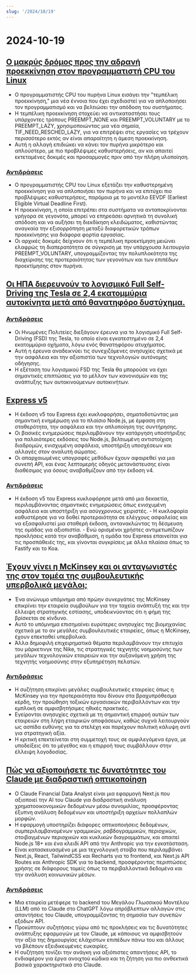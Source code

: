 ```yaml
---
slug: '/2024/10/19'
---
```


# 2024-10-19

## [Ο μακρύς δρόμος προς την αδρανή προεκκίνηση στον προγραμματιστή CPU του Linux](https://lwn.net/SubscriberLink/994322/45aa5211a50bc63a/)

- Ο προγραμματιστής CPU του πυρήνα Linux εισάγει την "τεμπέλικη προεκκίνηση," μια νέα έννοια που έχει σχεδιαστεί για να απλοποιήσει τον προγραμματισμό και να βελτιώσει την απόδοση του συστήματος.
- Η τεμπέλικη προεκκίνηση στοχεύει να αντικαταστήσει τους υπάρχοντες τρόπους PREEMPT_NONE και PREEMPT_VOLUNTARY με το PREEMPT_LAZY, χρησιμοποιώντας μια νέα σημαία, TIF_NEED_RESCHED_LAZY, για να επιτρέψει στις εργασίες να τρέχουν περισσότερο εκτός αν είναι απαραίτητη η άμεση προεκκίνηση.
- Αυτή η αλλαγή επιδιώκει να κάνει τον πυρήνα μικρότερο και απλούστερο, με πιο προβλέψιμες καθυστερήσεις, αν και απαιτεί εκτεταμένες δοκιμές και προσαρμογές πριν από την πλήρη υλοποίηση.

### [Αντιδράσεις](https://news.ycombinator.com/item?id=41886256)

- Ο προγραμματιστής CPU του Linux εξετάζει την καθυστερημένη προεκκίνηση για να απλοποιήσει τον πυρήνα και να επιτύχει πιο προβλέψιμες καθυστερήσεις, παρόμοια με το μοντέλο EEVDF (Earliest Eligible Virtual Deadline First).
- Η προεκκίνηση, η οποία επιτρέπει στα συστήματα να ανταποκρίνονται γρήγορα σε γεγονότα, μπορεί να επηρεάσει αρνητικά τη συνολική απόδοση και να αυξήσει τη διεκδίκηση κλειδώματος, καθιστώντας αναγκαία την εξισορρόπηση μεταξύ διαφορετικών τρόπων προεκκίνησης για διάφορα φορτία εργασίας.
- Οι αρχικές δοκιμές δείχνουν ότι η τεμπέλικη προεκτίμηση μειώνει ελαφρώς τη διαπερατότητα σε σύγκριση με την υπάρχουσα λειτουργία PREEMPT_VOLUNTARY, υπογραμμίζοντας την πολυπλοκότητα της διαχείρισης της προτεραιότητας των γεγονότων και των επιπέδων προεκτίμησης στον πυρήνα.

## [Οι ΗΠΑ διερευνούν το λογισμικό Full Self-Driving της Tesla σε 2,4 εκατομμύρια αυτοκίνητα μετά από θανατηφόρο δυστύχημα.](https://www.reuters.com/business/autos-transportation/nhtsa-opens-probe-into-24-mln-tesla-vehicles-over-full-self-driving-collisions-2024-10-18/)

### [Αντιδράσεις](https://news.ycombinator.com/item?id=41884740)

- Οι Ηνωμένες Πολιτείες διεξάγουν έρευνα για το λογισμικό Full Self-Driving (FSD) της Tesla, το οποίο είναι εγκατεστημένο σε 2,4 εκατομμύρια οχήματα, λόγω ενός θανατηφόρου ατυχήματος.
- Αυτή η έρευνα αναδεικνύει τις συνεχιζόμενες ανησυχίες σχετικά με την ασφάλεια και την αξιοπιστία των τεχνολογιών αυτόνομης οδήγησης.
- Η εξέταση του λογισμικού FSD της Tesla θα μπορούσε να έχει σημαντικές επιπτώσεις για το μέλλον των κανονισμών και της ανάπτυξης των αυτοκινούμενων αυτοκινήτων.

## [Express v5](https://expressjs.com/2024/10/15/v5-release.html)

- Η έκδοση v5 του Express έχει κυκλοφορήσει, σηματοδοτώντας μια σημαντική ενημέρωση για το πλαίσιο Node.js, με έμφαση στη σταθερότητα, την ασφάλεια και την απλοποίηση της συντήρησης.
- Οι βασικές ενημερώσεις περιλαμβάνουν την κατάργηση υποστήριξης για παλαιότερες εκδόσεις του Node.js, βελτιωμένη αντιστοίχιση διαδρομών, ενισχυμένη ασφάλεια, υποστήριξη υποσχέσεων και αλλαγές στον αναλυτή σώματος.
- Οι απαρχαιωμένες υπογραφές μεθόδων έχουν αφαιρεθεί για μια συνεπή API, και ένας λεπτομερής οδηγός μετανάστευσης είναι διαθέσιμος για όσους αναβαθμίζουν από την έκδοση v4.

### [Αντιδράσεις](https://news.ycombinator.com/item?id=41882955)

- Η έκδοση v5 του Express κυκλοφόρησε μετά από μια δεκαετία, περιλαμβάνοντας σημαντικές ενημερώσεις όπως ενισχυμένη ασφάλεια και υποστήριξη για ασύγχρονους χειριστές. - Η κυκλοφορία καθυστέρησε για να δοθεί προτεραιότητα σε ελέγχους ασφαλείας και να εξασφαλιστεί μια σταθερή έκδοση, αντανακλώντας τη δέσμευση της ομάδας για αξιοπιστία. - Ενώ ορισμένοι χρήστες αντιμετωπίζουν προκλήσεις κατά την αναβάθμιση, η ομάδα του Express επαινείται για τις προσπάθειές της, και γίνονται συγκρίσεις με άλλα πλαίσια όπως το Fastify και το Koa.

## [Έχουν γίνει η McKinsey και οι ανταγωνιστές της στον τομέα της συμβουλευτικής υπερβολικά μεγάλοι;](https://www.economist.com/business/2024/03/25/have-mckinsey-and-its-consulting-rivals-got-too-big)

- Ένα ανώνυμο υπόμνημα από πρώην συνεργάτες της McKinsey επικρίνει την εταιρεία συμβούλων για την ταχεία ανάπτυξή της και την έλλειψη στρατηγικής εστίασης, υποδεικνύοντας ότι η φήμη της βρίσκεται σε κίνδυνο.
- Αυτό το υπόμνημα επισημαίνει ευρύτερες ανησυχίες της βιομηχανίας σχετικά με το αν μεγάλες συμβουλευτικές εταιρείες, όπως η McKinsey, έχουν επεκταθεί υπερβολικά.
- Άλλα δημοφιλή επιχειρηματικά θέματα περιλαμβάνουν την επιτυχία του μάρκετινγκ της Nike, τις στρατηγικές τεχνητής νοημοσύνης των μεγάλων τεχνολογικών εταιρειών και την αυξανόμενη χρήση της τεχνητής νοημοσύνης στην εξυπηρέτηση πελατών.

### [Αντιδράσεις](https://news.ycombinator.com/item?id=41888061)

- Η συζήτηση επικρίνει μεγάλες συμβουλευτικές εταιρείες όπως η McKinsey για την προτεραιότητα που δίνουν στα βραχυπρόθεσμα κέρδη, την προώθηση τοξικών εργασιακών περιβαλλόντων και την εμπλοκή σε αμφισβητήσιμες ηθικές πρακτικές.
- Εγείρονται ανησυχίες σχετικά με τη σημαντική επιρροή αυτών των εταιρειών στη λήψη εταιρικών αποφάσεων, καθώς συχνά λειτουργούν ως ασπίδα ευθύνης για τα στελέχη και παρέχουν πολιτική κάλυψη αντί για στρατηγική αξία.
- Η κριτική επεκτείνεται στη συμμετοχή τους σε αμφιλεγόμενα έργα, με υποδείξεις ότι το μέγεθος και η επιρροή τους συμβάλλουν στην έλλειψη λογοδοσίας.

## [Πώς να αξιοποιήσετε τις δυνατότητες του Claude με διαδραστική οπτικοποίηση](https://github.com/anthropics/anthropic-quickstarts/tree/main/financial-data-analyst)

- Ο Claude Financial Data Analyst είναι μια εφαρμογή Next.js που αξιοποιεί την AI του Claude για διαδραστική ανάλυση χρηματοοικονομικών δεδομένων μέσω συνομιλίας, προσφέροντας έξυπνη ανάλυση δεδομένων και υποστήριξη αρχείων πολλαπλών μορφών.
- Η εφαρμογή υποστηρίζει διάφορες οπτικοποιήσεις δεδομένων, συμπεριλαμβανομένων γραμμικών, ραβδογραμμικών, περιοχικών, στοιβαγμένων περιοχικών και κυκλικών διαγραμμάτων, και απαιτεί Node.js 18+ και ένα κλειδί API από την Anthropic για την εγκατάσταση.
- Είναι κατασκευασμένο με μια τεχνολογική στοίβα που περιλαμβάνει Next.js, React, TailwindCSS και Recharts για το frontend, και Next.js API Routes και Anthropic SDK για το backend, προσφέροντας περιπτώσεις χρήσης σε διάφορους τομείς όπως τα περιβαλλοντικά δεδομένα και την ανάλυση κοινωνικών μέσων.

### [Αντιδράσεις](https://news.ycombinator.com/item?id=41885231)

- Μια εταιρεία μετέφερε το backend του Μεγάλου Γλωσσικού Μοντέλου (LLM) από το Claude στο ChatGPT λόγω απρόβλεπτων αλλαγών στις απαντήσεις του Claude, υπογραμμίζοντας τη σημασία των συνεπών εξόδων API.
- Προκύπτουν συζητήσεις γύρω από τις προκλήσεις και τις δυνατότητες ανάπτυξης εφαρμογών με τον Claude, με κάποιους να αμφισβητούν την αξία της δημιουργίας ελάχιστων επιπέδων πάνω του και άλλους να βλέπουν εξειδικευμένες ευκαιρίες.
- Η συζήτηση τονίζει την ανάγκη για αξιόπιστες απαντήσεις API, το ενδιαφέρον για έργα ανοιχτού κώδικα και τη ζήτηση για πιο ανθεκτικά βασικά χαρακτηριστικά στο Claude.

<head>
  <meta property="og:title" content="Ο μακρύς δρόμος προς την αδρανή προεκκίνηση στον προγραμματιστή CPU του Linux" />
  <meta property="og:type" content="website" />
  <meta property="og:image" content="https://og.cho.sh/api/og/?title=%CE%9F%20%CE%BC%CE%B1%CE%BA%CF%81%CF%8D%CF%82%20%CE%B4%CF%81%CF%8C%CE%BC%CE%BF%CF%82%20%CF%80%CF%81%CE%BF%CF%82%20%CF%84%CE%B7%CE%BD%20%CE%B1%CE%B4%CF%81%CE%B1%CE%BD%CE%AE%20%CF%80%CF%81%CE%BF%CE%B5%CE%BA%CE%BA%CE%AF%CE%BD%CE%B7%CF%83%CE%B7%20%CF%83%CF%84%CE%BF%CE%BD%20%CF%80%CF%81%CE%BF%CE%B3%CF%81%CE%B1%CE%BC%CE%BC%CE%B1%CF%84%CE%B9%CF%83%CF%84%CE%AE%20CPU%20%CF%84%CE%BF%CF%85%20Linux&subheading=%CE%A3%CE%AC%CE%B2%CE%B2%CE%B1%CF%84%CE%BF%2019%20%CE%9F%CE%BA%CF%84%CF%89%CE%B2%CF%81%CE%AF%CE%BF%CF%85%202024%3A%20%CE%A0%CE%B5%CF%81%CE%AF%CE%BB%CE%B7%CF%88%CE%B7%20Hacker%20News" />
</head>
